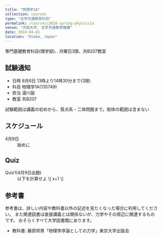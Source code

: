 ```yaml
---
title: "物理学1A"
collection: courses
type: "全学共通教育科目"
permalink: /courses/2018-spring-physics1a
venue: "大阪大学, 全学共通教育機構"
date: 2018-04-01
location: "Osaka, Japan"
---
```


専門基礎教育科目(理学部)、月曜日3限、共B207教室

試験通知
-----
* 日時 8月6日 13時より14時30分まで(3限)
* 科目 物理学1A(135749)
* 担当 湯川諭
* 教室 共B207

試験範囲は講義の初めから、質点系・二体問題まで。剛体の範囲は含まない

スケジュール
-----
<dl>
<dt>4月9日</dt>
<dd>始めに</dd>
</dl>


Quiz
-----
<dl>
<dt>Quiz1(4月9日出題)</dt>
<dd>以下を計算せよ
\[
x+1
\]
</dd>
</dl>

参考書
-----

参考書は、詳しい内容や教科書以外の記述を見たくなった場合に利用してください。
また関連図書は直接講義とは関係ないが、力学やその周辺に関連するものです。
おそらくすべて大学図書館にあります。
* 教科書: 藤原邦男「物理学序論としての力学」東京大学出版会
